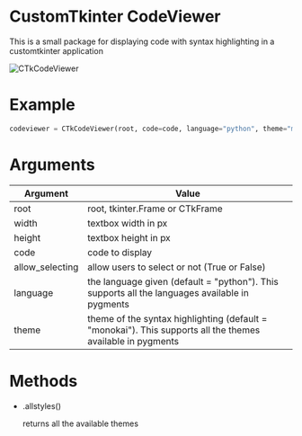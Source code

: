 # CustomTkinter CodeViewer
This is a small package for displaying code with syntax highlighting in a customtkinter application

![CTkCodeViewer](https://github.com/rigvedmaanas/CustomTkinterCodeViewer/assets/77579661/725c765f-b01e-4da4-b0ba-e0f6a441854d)


# Example

```python
codeviewer = CTkCodeViewer(root, code=code, language="python", theme="monokai")
```

# Arguments
| Argument | Value |
|---------|-------|
| root | root, tkinter.Frame or CTkFrame |
| width | textbox width in px |
| height | textbox height in px |
| code | code to display |
| allow_selecting | allow users to select or not (True or False)|
| language | the language given (default = "python"). This supports all the languages available in pygments|
| theme | theme of the syntax highlighting (default = "monokai"). This supports all the themes available in pygments|

# Methods
- .allstyles()
  
  returns all the available themes

